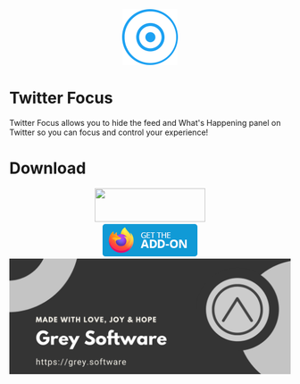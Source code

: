 <div align="center">
  <a href="" title="Twitter Focus"><img width=100 height=100 src="src/icon.png" /></a>
</div>

# Twitter Focus

Twitter Focus allows you to hide the feed and What's Happening panel on Twitter so you can focus and control your experience!

# Download

<div align="center">
  <a href="https://chrome.google.com/webstore/detail/twitter-focus/kmdpomipbibobgdgfeidajmnlecloeml?hl=en&" title="chrome webstore badge">
    <img width=198 height=60 src="https://developer.chrome.com/webstore/images/ChromeWebStore_BadgeWBorder_v2_496x150.png" />
  </a>
</div>
<div align="center">
  <a href="https://addons.mozilla.org/en-US/firefox/addon/twitter-focus/" title="firefox addons badge">
    <img width=172 height=60 src="firefox-get-addons.png" />
  </a>
</div>


<div align="center">
    <img alt="GreySoftware icon" src="grey-software-sticker.png">
</div>
